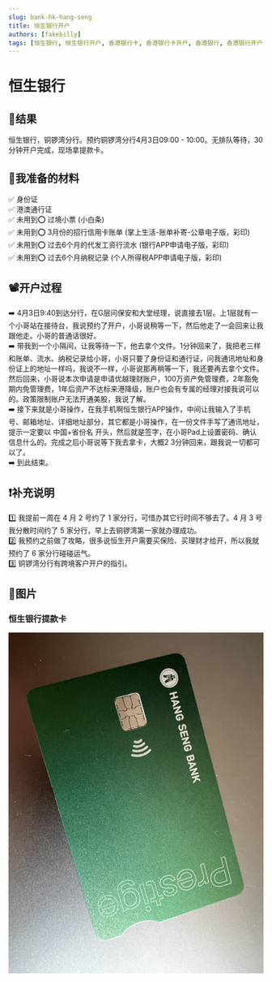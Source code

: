 ```yaml
---
slug: bank-hk-hang-seng
title: 恒生银行开户
authors: [fakebilly]
tags: [恒生银行, 恒生银行开户, 香港银行卡, 香港银行卡开户, 香港银行, 香港银行开户]
---
```


# 恒生银行

## 🎉结果
恒生银行，铜锣湾分行。预约铜锣湾分行4月3日09:00 - 10:00。无排队等待，30分钟开户完成，现场拿提款卡。

## 📜我准备的材料
✅ 身份证  
✅ 港澳通行证  
✅ 未用到⭕️ 过境小票 (小白条)  
✅ 未用到⭕️ 3月份的招行信用卡账单 (掌上生活-账单补寄-公章电子版，彩印)  
✅ 未用到⭕️ 过去6个月的代发工资行流水 (银行APP申请电子版，彩印)  
✅ 未用到⭕️ 过去6个月纳税记录 (个人所得税APP申请电子版，彩印)  

## 📽️开户过程
➡️ 4月3日9:40到达分行，在G层问保安和大堂经理，说直接去1层。上1层就有一个小哥站在接待台，我说预约了开户，小哥说稍等一下，然后他走了一会回来让我跟他走。小哥的普通话很好。  
➡️ 带我到一个小隔间，让我等待一下，他去拿个文件。1分钟回来了，我把老三样和账单、流水、纳税记录给小哥，小哥只要了身份证和通行证，问我通讯地址和身份证上的地址一样吗，我说不一样，小哥说那再稍等一下，我还要再去拿个文件。然后回来，小哥说本次申请是申请优越理财账户，100万资产免管理费，2年豁免期内免管理费，1年后资产不达标来港降级，账户也会有专属的经理对接我说可以的。政策限制账户无法开通美股，我说了解。  
➡️ 接下来就是小哥操作，在我手机啊恒生银行APP操作，中间让我输入了手机号、邮箱地址、详细地址部分，其它都是小哥操作，在一份文件手写了通讯地址，提示一定要以 中国+省份名 开头，然后就是签字，在小哥Pad上设置密码、确认信息什么的。完成之后小哥说等下我去拿卡，大概2 3分钟回来，跟我说一切都可以了。  
➡️ 到此结束。

## ❗️补充说明
1️⃣ 我提前一周在 4 月 2 号约了 1 家分行，可惜办其它行时间不够去了。4 月 3 号我分散时间约了 5 家分行，早上去铜锣湾第一家就办理成功。  
2️⃣ 我预约之前做了攻略，很多说恒生开户需要买保险、买理财才给开，所以我就预约了 6 家分行碰碰运气。  
3️⃣ 铜锣湾分行有跨境客户开户的指引。

## 📸图片
### 恒生银行提款卡
![avatar](./hang-seng-bankcard.jpeg)
